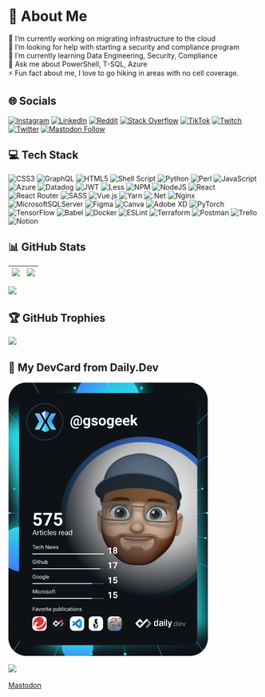 # 💫 About Me

🔭 I’m currently working on migrating infrastructure to the cloud  
🤝 I’m looking for help with starting a security and compliance program  
🌱 I’m currently learning Data Engineering, Security, Compliance  
💬 Ask me about PowerShell, T-SQL, Azure  
⚡ Fun fact about me, I love to go hiking in areas with no cell coverage.

## 🌐 Socials

[![Instagram](https://img.shields.io/badge/Instagram-%23E4405F.svg?logo=Instagram&logoColor=white)](https://instagram.com/RangerMattNC)
[![LinkedIn](https://img.shields.io/badge/LinkedIn-%230077B5.svg?logo=linkedin&logoColor=white)](https://linkedin.com/in/gsogeek)
[![Reddit](https://img.shields.io/badge/Reddit-%23FF4500.svg?logo=Reddit&logoColor=white)](https://reddit.com/user/gsogeek)
[![Stack Overflow](https://img.shields.io/badge/-Stackoverflow-FE7A16?logo=stack-overflow&logoColor=white)](https://stackoverflow.com/users/gsogeek)
[![TikTok](https://img.shields.io/badge/TikTok-%23000000.svg?logo=TikTok&logoColor=white)](https://tiktok.com/@rangermatt)
[![Twitch](https://img.shields.io/badge/Twitch-%239146FF.svg?logo=Twitch&logoColor=white)](https://twitch.tv/gsogeek)
[![Twitter](https://img.shields.io/badge/Twitter-%231DA1F2.svg?logo=Twitter&logoColor=white)](https://twitter.com/gsogeek)
[![Mastodon Follow](https://img.shields.io/mastodon/follow/109303542361186357?domain=https%3A%2F%2Ftech.lgbt&label=%40RangerMatt&style=social)](https://tech.lgbt/@RangerMatt)

## 💻 Tech Stack

![CSS3](https://img.shields.io/badge/css3-%231572B6.svg?style=for-the-badge&logo=css3&logoColor=white)
![GraphQL](https://img.shields.io/badge/-GraphQL-E10098?style=for-the-badge&logo=graphql&logoColor=white)
![HTML5](https://img.shields.io/badge/html5-%23E34F26.svg?style=for-the-badge&logo=html5&logoColor=white)
![Shell Script](https://img.shields.io/badge/shell_script-%23121011.svg?style=for-the-badge&logo=gnu-bash&logoColor=white)
![Python](https://img.shields.io/badge/python-3670A0?style=for-the-badge&logo=python&logoColor=ffdd54)
![Perl](https://img.shields.io/badge/perl-%2339457E.svg?style=for-the-badge&logo=perl&logoColor=white)
![JavaScript](https://img.shields.io/badge/javascript-%23323330.svg?style=for-the-badge&logo=javascript&logoColor=%23F7DF1E)
![Azure](https://img.shields.io/badge/azure-%230072C6.svg?style=for-the-badge&logo=azure-devops&logoColor=white)
![Datadog](https://img.shields.io/badge/datadog-%23632CA6.svg?style=for-the-badge&logo=datadog&logoColor=white)
![JWT](https://img.shields.io/badge/JWT-black?style=for-the-badge&logo=JSON%20web%20tokens)
![Less](https://img.shields.io/badge/less-2B4C80?style=for-the-badge&logo=less&logoColor=white)
![NPM](https://img.shields.io/badge/NPM-%23000000.svg?style=for-the-badge&logo=npm&logoColor=white)
![NodeJS](https://img.shields.io/badge/node.js-6DA55F?style=for-the-badge&logo=node.js&logoColor=white)
![React](https://img.shields.io/badge/react-%2320232a.svg?style=for-the-badge&logo=react&logoColor=%2361DAFB)
![React Router](https://img.shields.io/badge/React_Router-CA4245?style=for-the-badge&logo=react-router&logoColor=white)
![SASS](https://img.shields.io/badge/SASS-hotpink.svg?style=for-the-badge&logo=SASS&logoColor=white)
![Vue.js](https://img.shields.io/badge/vuejs-%2335495e.svg?style=for-the-badge&logo=vuedotjs&logoColor=%234FC08D)
![Yarn](https://img.shields.io/badge/yarn-%232C8EBB.svg?style=for-the-badge&logo=yarn&logoColor=white)
![.Net](https://img.shields.io/badge/.NET-5C2D91?style=for-the-badge&logo=.net&logoColor=white)
![Nginx](https://img.shields.io/badge/nginx-%23009639.svg?style=for-the-badge&logo=nginx&logoColor=white)
![MicrosoftSQLServer](https://img.shields.io/badge/Microsoft%20SQL%20Sever-CC2927?style=for-the-badge&logo=microsoft%20sql%20server&logoColor=white)
![Figma](https://img.shields.io/badge/figma-%23F24E1E.svg?style=for-the-badge&logo=figma&logoColor=white)
![Canva](https://img.shields.io/badge/Canva-%2300C4CC.svg?style=for-the-badge&logo=Canva&logoColor=white)
![Adobe XD](https://img.shields.io/badge/Adobe%20XD-470137?style=for-the-badge&logo=Adobe%20XD&logoColor=#FF61F6)
![PyTorch](https://img.shields.io/badge/PyTorch-%23EE4C2C.svg?style=for-the-badge&logo=PyTorch&logoColor=white)
![TensorFlow](https://img.shields.io/badge/TensorFlow-%23FF6F00.svg?style=for-the-badge&logo=TensorFlow&logoColor=white)
![Babel](https://img.shields.io/badge/Babel-F9DC3e?style=for-the-badge&logo=babel&logoColor=black)
![Docker](https://img.shields.io/badge/docker-%230db7ed.svg?style=for-the-badge&logo=docker&logoColor=white)
![ESLint](https://img.shields.io/badge/ESLint-4B3263?style=for-the-badge&logo=eslint&logoColor=white)
![Terraform](https://img.shields.io/badge/terraform-%235835CC.svg?style=for-the-badge&logo=terraform&logoColor=white)
![Postman](https://img.shields.io/badge/Postman-FF6C37?style=for-the-badge&logo=postman&logoColor=white)
![Trello](https://img.shields.io/badge/Trello-%23026AA7.svg?style=for-the-badge&logo=Trello&logoColor=white)
![Notion](https://img.shields.io/badge/Notion-%23000000.svg?style=for-the-badge&logo=notion&logoColor=white)


## 📊 GitHub Stats

| ![](https://github-readme-stats.vercel.app/api?username=gsogeek&theme=default&hide_border=false&include_all_commits=true&count_private=true) | ![](https://github-readme-streak-stats.herokuapp.com/?user=gsogeek&theme=default&hide_border=false) |
|----------------------------------------------------------------------------------------------------------------------------------------------|-----------------------------------------------------------------------------------------------------|
![](https://github-readme-stats.vercel.app/api/top-langs/?username=gsogeek&theme=default&hide_border=false&include_all_commits=true&count_private=true&layout=compact)  

## 🏆 GitHub Trophies

![](https://github-profile-trophy.vercel.app/?username=gsogeek&theme=radical&no-frame=false&no-bg=true&margin-w=4)

## 📰 My DevCard from Daily.Dev

<a href="https://app.daily.dev/DailyDevTips"><img src="https://github.com/gsogeek/gsogeek/blob/main/devcard.svg" width="400" alt="Matt B's's Dev Card"/></a>

[![](https://visitcount.itsvg.in/api?id=gsogeek&icon=0&color=0)](https://visitcount.itsvg.in)

<a rel="me" href="https://tech.lgbt/@RangerMatt">Mastodon</a>

<!-- Proudly created with GPRM ( https://gprm.itsvg.in ) -->
